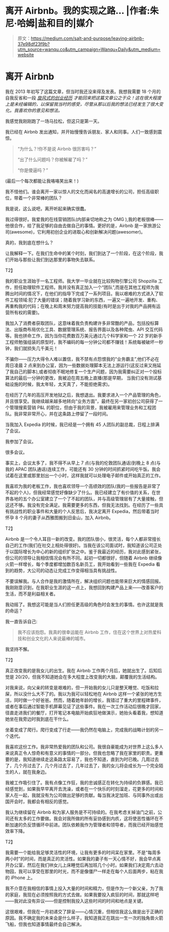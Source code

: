 # 离开 Airbnb。我的实现之路… |作者:朱尼·哈姆|盐和目的|媒介

> 原文：<https://medium.com/salt-and-purpose/leaving-airbnb-37e98df23f9b?utm_source=wanqu.co&utm_campaign=Wanqu+Daily&utm_medium=website>

# 离开 Airbnb

我在 2013 年初写了这篇文章，但当时我还没来得及发表。我想我需要 18 个月的自我反省和一段 [*旋风式的创业经历*](http://www.upsideadvisor.com) *才能回来把这篇文章公之于众！这在很大程度上是未经编辑的，以保留我当时的感受，尽管从那以后我的想法已经发生了很大变化。我喜欢你的意见和想法。*

我感觉我刚刚跑了一场马拉松，但这只是第一天。

我已经在 Airbnb 发出通知，并开始慢慢告诉朋友、家人和同事。人们一致感到震惊。

> “为什么？!你不是说 Airbnb 很厉害吗？”
> 
> “出了什么问题吗？你被解雇了吗？”
> 
> “你是傻逼吗？”

(最后一个每次都能让我咯咯笑出来！)

我不怪他们。谁会离开一家以惊人的文化而闻名的高速增长的公司，担任高级职位，带着一个非常棒的团队？

我是说，这么说吧，离开听起来确实很蠢。

我过得很好。我爱我的在线营销团队(内部亲切地称之为 OMG ),我的老板很棒——他很合作，给了我足够的自由去做自己的事情。更好的是，Airbnb 是一家旅游公司(awesome)，它利用初创企业的进取心和创新解决问题(awesomer)。

真的，我到底在想什么？

让我解释一下。在我们生命中的某个时刻，我们到达了一个阶段，在这个阶段，我们开始与那些让我们到达那里的事物失去联系。

T2】

我的职业生涯始于一名工程师。我大学一毕业就在比较购物引擎公司 Shopzilla 工作，担任助理软件工程师。我并没有真正加入一个“团队”,而是在其他工程师为我腾出时间的情况下，在他们的指导下完成了一系列项目。我以艰难的方式进入了软件工程领域:犯了大量的错误；随着我学习新的东西，一遍又一遍地开发、重构、再重构我的代码；在晚上和周末努力提高我的技能(有时是出于对我的产品拥有运营所有权的需要)。

我加入了消费者获取团队，这意味着我负责构建许多非常酷的产品，包括投标算法、出版商布局优化工具、数据管理系统、报告界面以及各种爬虫、API 交互代码等。我也拼命工作，因为当你花费数百万美元通过几个科学家和一个 22 岁的新手工程师勉强组装的原型时，我不编码的每一分钟公司都不赚钱！系统每被破坏一秒钟，我们就损失几千美元！

不骗你——压力大得令人难以置信，我不禁有点怨恨我的“业务霸主”,他们不必在周日凌晨 2 点来到办公室，因为一些数据处理脚本无法上游运行(这反过来又拖延了我自己的脚本),或者彻夜不眠地修复一个生产问题，因为我需要纠正对一个投标算法的最后一分钟的更改，我被迫在周五晚上直播(那是早期， 当我们没有测试基础设施的时候，我太年轻，太天真了，不能拒绝需求)。

在经历了几年的高压开发地狱之后，我想退出。我要求进入一个产品管理的角色，并且很享受。我继续越来越多地转向“业务方面”，最终在另一家初创公司获得了一个管理搜索营销 P&L 的职位，但由于我的背景，我被雇用来管理业务和工程团队。我非常非常开心，并在这条路上停留了一段时间。

当我加入 Expedia 的时候，我已经是一个拥有 45 人团队的副总裁，日程上排满了会议。

我参加了会议。

很多会议。

事实上，会议太多了，我不得不从早上 7 点(与我的伦敦团队通话)到晚上 8 点(与我的 APAC 团队通话)连续工作，可能还有 30 分钟的时间抓紧时间吃午饭。我会试着在这里或那里划出一个小时，这样我就可以处理电子邮件或开始真正的工作。

我喜欢为我的老板工作，我也喜欢领导一个高绩效的团队(我的一些报告是非常了不起的个人)，但我经常感觉好像缺少了什么。我已经建立了有价值的关系，在世界各地的五个办公室建立了一个了不起的团队，并与高级管理层有了大量接触，但这还不够。我没有完全满足。我需要更多的东西，但我无法找到。在经历了一些具有挑战性的职业事件和大量的个人反思后，我决定离开 Expedia，然后带着当时怀孕 8 个月的妻子从西雅图搬到旧金山，加入 Airbnb。

T2】

Airbnb 是一个令人耳目一新的改变。我的团队很小，很灵活，每个人都非常擅长自己的工作(我们在社交上相处得很好)。当我在该公司面试时，我知道该公司正处于以国际增长为中心的新的组织扩张之中。鉴于我最近的经历，我对此感到紧张，但公司的领导让我相信情况会有所不同。起初一切都很好，但随着 Airbnb 继续像火箭一样增长，每个季度都增加数百名新员工，我开始看到一些我在 Expedia 看到的趋势，大公司的动态让完成工作变得相当具有挑战性。

不要误解我。与人合作是我的激情所在，解决组织问题也能带来巨大的情感回报。我刚刚意识到，在我职业生涯的这一点上，我想回到构建产品上来——改善客户的生活，而不是利益相关者。

我动摇了。我想这可能是当人们担任更高级的角色时会发生的事情。也许这就是我的命运？

我一直告诉自己:

> 我不应该抱怨。我真的很幸运能在 Airbnb 工作，住在这个世界上对热爱科技和创业文化的人来说最棒的城市。

我坚持不懈。

T2】

真正改变我的是我女儿的出生。我在 Airbnb 工作两个月后，她就出生了。后知后觉是 20/20，但我不知道她会在多大程度上改变我的大脑，颠覆我的生活结构。

对我来说，向父亲的转变是艰难的，但一开始我的女儿只是整天睡觉、吃饭和拉屎，所以没什么大不了的。我以为我可以轻松地在 Airbnb 这样一个紧张的地方生活，同时做一个好爸爸。然而，随着她年龄的增长，我错过了重大的里程碑事件，或者在事后通过智能手机屏幕见证了这些事件。我在一次工作活动后很晚才回家，径直走进我们的餐厅，打开笔记本电脑开始疯狂地做演示，她抬头看着我，想知道她坐在我旁边时我到底在干什么。

坐着变成了爬行。爬行变成了行走——我仍然在电脑上，完成我的战略计划的另一个迭代。

我喜欢这份工作。我非常热爱我的团队和公司。我很自豪能成为对世界上这么多人来说真正令人惊奇和有意义的事情的一部分。但我也忽略了我在家里的职责。更重要的是，我知道继续走这条路太容易了，我也不知道，直到为时已晚。几周过去了，几个月过去了，几个月过去了，几年过去了，我的女儿将会成长为一个完全陌生的人，就在我身边。

我被工作吸引住了。我有点像工作狂，我的忠诚感正在转化为持续的负罪感。我已经感觉到，如果我早早离开去洗澡，或者在一个快乐的时刻溜走，花更多的时间和家人在一起，我就没有为公司做出足够的贡献。每当我决定加班、与同事外出或出国开会时，我都会有相反的感觉。

我认为继续留在 Airbnb 和为家人服务是不可持续的。在我考虑关掉油门之前，公司还有太多的工作要做。我会对我所做的所有妥协感到内疚，这将使恶性循环在不断加速的负反馈循环中前进。团队依赖我作为管理者和领导者，而我已经开始感觉效率下降。

T2】

我需要一个能给我足够灵活性的环境，让我有更多的时间呆在家里。不是“每周多两小时”的时间，而是真正的灵活性。如果我的妻子有一天心情不好，我会早点离开办公室，然后在我们哄女儿上床睡觉后再加班几个小时。如果我们决定周六去动物园，我可以享受在那里的时光，而不是像僵尸一样走在每个人后面两步，粘在我的 iPhone 上。

我不介意在我相信的事情上投入大量的时间和精力，但是作为一个新父亲，为了我的家庭，我现在必须按照我的方式去做。如果我要投入疯狂的时间，那就这样吧——我对此没有异议——但是控制我投入这些时间的时间和地点是关键。

这很艰难，但我在一月初递交了辞呈——心情沉重，但相信我这么做是出于正确的原因。我不确定我的未来会是什么样子，我知道我正在跳出一生一次的独角兽火箭飞船，但我也知道事情最终会自己解决。